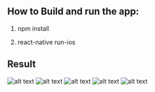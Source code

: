 ## How to Build and run the app:

1) npm install

2) react-native run-ios


## Result


![alt text](screenshots/landing.png)  ![alt text](screenshots/store.png) ![alt text](screenshots/detail.png) ![alt text](screenshots/card.png) ![alt text](screenshots/success.png)

